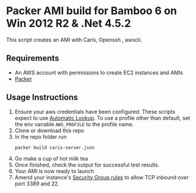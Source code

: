 # Packer AMI build for Bamboo 6 on Win 2012 R2 & .Net 4.5.2
This script creates an AMI with Caris, Openssh , awscli.

## Requirements
* An AWS account with permissions to create EC2 instances and AMIs
* [Packer](https://www.packer.io/)

## Usage Instructions

1. Ensure your aws credentials have been configured.  These scripts expect to use [Automatic Lookup](https://www.packer.io/docs/builders/amazon.html#specifying-amazon-credentials).  To use a profile other than default, set the env variable `AWS_PROFILE` to the profile name.
1. Clone or download this repo
1. In the repo folder run 
    ```
    packer build caris-server.json
    ```
1. Go make a cup of hot milk tea
1. Once finished, check the output for successful test results.
1. Your AMI is now ready to launch
1. Amend your instance's [Security Group rules](http://docs.aws.amazon.com/AmazonVPC/latest/UserGuide/VPC_SecurityGroups.html#AddRemoveRules) to allow TCP inbound over port 3389 and 22.

